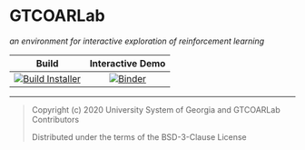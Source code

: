 # GTCOARLab

_an environment for interactive exploration of reinforcement learning_

|               Build                |       Interactive Demo        |
| :--------------------------------: | :---------------------------: |
| [![Build Installer][ci-badge]](ci) | [![Binder][demo-badge]][demo] |

[ci]: https://github.com/gt-coar/gt-coar-lab/actions
[ci-badge]: https://github.com/gt-coar/gt-coar-lab/workflows/Build%20Installer/badge.svg
[demo-badge]: https://mybinder.org/badge_logo.svg
[demo]: https://mybinder.org/v2/gh/gt-coar/gt-coar-lab/master?urlpath=lab

---

> Copyright (c) 2020 University System of Georgia and GTCOARLab Contributors
>
> Distributed under the terms of the BSD-3-Clause License
